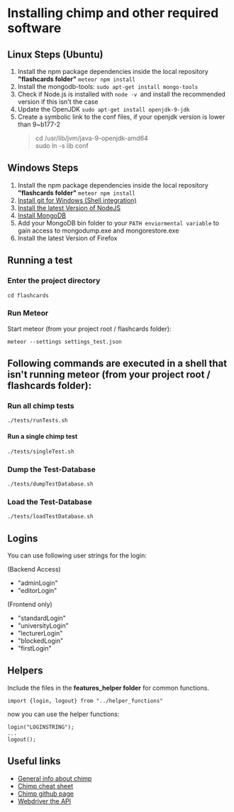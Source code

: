 # Installing chimp and other required software

## Linux Steps (Ubuntu)
1. Install the npm package dependencies inside the local repository **"flashcards folder"** `meteor npm install`
1. Install the mongodb-tools: `sudo apt-get install mongo-tools`
1. Check if Node.js is installed with `node -v `and install the recommended version if this isn't the case
1. Update the OpenJDK `sudo apt-get install openjdk-9-jdk`
1. Create a symbolic link to the conf files, if your openjdk version is lower than 9~b177-2
     > cd /usr/lib/jvm/java-9-openjdk-amd64   
     sudo ln -s lib conf

## Windows Steps
1. Install the npm package dependencies inside the local repository **"flashcards folder"** `meteor npm install`
1. [Install git for Windows (Shell integration)](https://git-scm.com/download/win)
1. [Install the latest Version of NodeJS](https://nodejs.org/en/)
1. [Install MongoDB](https://www.mongodb.com)
1. Add your MongoDB bin folder to your `PATH enviormental variable` to gain access to mongodump.exe and mongorestore.exe
1. Install the latest Version of Firefox

## Running a test

### Enter the project directory
    cd flashcards

### Run Meteor
Start meteor (from your project root / flashcards folder):  

    meteor --settings settings_test.json

## Following commands are executed in a shell that isn't running meteor (from your project root / flashcards folder):
### Run all chimp tests
    ./tests/runTests.sh

#### Run a single chimp test
    ./tests/singleTest.sh

### Dump the Test-Database
    ./tests/dumpTestDatabase.sh

### Load the Test-Database
    ./tests/loadTestDatabase.sh

## Logins
You can use following user strings for the login:

(Backend Access)
- "adminLogin"
- "editorLogin"

(Frontend only)
- "standardLogin"
- "universityLogin"
- "lecturerLogin"
- "blockedLogin"
- "firstLogin"

## Helpers
Include the files in the **features_helper folder** for common functions.

    import {login, logout} from "../helper_functions"

now you can use the helper functions:

    login("LOGINSTRING");
    ...
    logout();

## Useful links
- [General info about chimp](https://chimp.readme.io/docs/introduction)
- [Chimp cheat sheet](https://chimp.readme.io/docs/cheat-sheet)
- [Chimp github page](https://github.com/xolvio/chimp)
- [Webdriver the API](http://webdriver.io/api.html)
